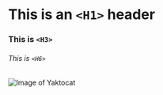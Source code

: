 # This is an `<H1>` header
### This is `<H3>`
###### This is `<H6>`


![Image of Yaktocat](https://octodex.github.com/images/yaktocat.png)

